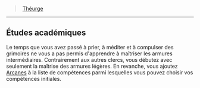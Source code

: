 ﻿---
!GenericItem
Id: cleric_theurgist_hd.md#Études-académiques
ParentLink: cleric_theurgist_hd.md#théurge
Name: Études académiques
ParentName: Théurge
NameLevel: 2
Attributes:
  Name: Études académiques
  Markdown: >+
    ## <!--Name-->Études académiques<!--/Name-->


    Le temps que vous avez passé à prier, à méditer et à compulser des grimoires ne vous a pas permis d'apprendre à maîtriser les armures intermédiaires. Contrairement aux autres clercs, vous débutez avec seulement la maîtrise des armures légères. En revanche, vous ajoutez [Arcanes](hd_abilities_intelligence_arcanes.md) à la liste de compétences parmi lesquelles vous pouvez choisir vos compétences initiales.

AttributesDictionary: >+
  Name: Études académiques

  Markdown: >+

    ## <!--Name-->Études académiques<!--/Name-->





    Le temps que vous avez passé à prier, à méditer et à compulser des grimoires ne vous a pas permis d'apprendre à maîtriser les armures intermédiaires. Contrairement aux autres clercs, vous débutez avec seulement la maîtrise des armures légères. En revanche, vous ajoutez [Arcanes](hd_abilities_intelligence_arcanes.md) à la liste de compétences parmi lesquelles vous pouvez choisir vos compétences initiales.



---
> [Théurge](hd_cleric_theurgist.md)

---

## Études académiques

Le temps que vous avez passé à prier, à méditer et à compulser des grimoires ne vous a pas permis d'apprendre à maîtriser les armures intermédiaires. Contrairement aux autres clercs, vous débutez avec seulement la maîtrise des armures légères. En revanche, vous ajoutez [Arcanes](hd_abilities_intelligence_arcanes.md) à la liste de compétences parmi lesquelles vous pouvez choisir vos compétences initiales.

